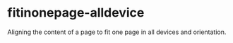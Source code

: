 # fitinonepage-alldevice
Aligning the content of a page to fit one page in all devices and orientation.
